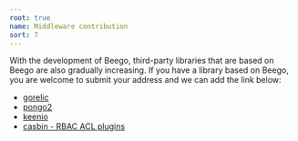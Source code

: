 ```yaml
---
root: true
name: Middleware contribution
sort: 7
---
```


With the development of Beego, third-party libraries that are based on Beego are also gradually increasing. If you have a  library based on Beego, you are welcome to submit your address and we can add the link below:
- [gorelic](https://github.com/yvasiyarov/beego_gorelic) 
- [pongo2](https://github.com/oal/beego-pongo2) 
- [keenio](https://github.com/pabdavis/beego_keenio) 
- [casbin - RBAC ACL plugins](https://github.com/hsluoyz/casbin)
